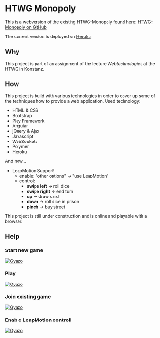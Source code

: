 # HTWG Monopoly

This is a webversion of the existing HTWG-Monopoly found here: [HTWG-Monopoly on GitHub](https://github.com/T1m1/de.htwg.se.monopoly)

The current version is deployed on [Heroku](https://htwg-monopoly.herokuapp.com)

## Why
This project is part of an assignment of the lecture *Webtechnologies* at the HTWG in Konstanz.

## How
This project is build with various technologies in order to cover up some of the techniques how to provide a web application.
Used technology:

- HTML & CSS
- Bootstrap
- Play Framework
- Angular
- jQuery & Ajax
- Javascript
- WebSockets
- Polymer
- Heroku 

And now...

- LeapMotion Support!
    - enable: "other options" -> "use LeapMotion"
    - control:
        - **swipe left** -> roll dice
        - **swipe right** -> end turn
        - **up** -> draw card
        - **down** -> roll dice in prison
        - **pinch** -> buy street
    
 
This project is still under construction and is online and playable with a browser.


## Help

### Start new game

[![Gyazo](http://i.gyazo.com/aaf5624df8a50ca91e4d22821d8278b9.gif)](http://gyazo.com/aaf5624df8a50ca91e4d22821d8278b9)

### Play

[![Gyazo](http://i.gyazo.com/cc56be1a9a6db4bc4c9da7f6b41ea6f1.gif)](http://gyazo.com/cc56be1a9a6db4bc4c9da7f6b41ea6f1)

### Join existing game

[![Gyazo](http://i.gyazo.com/db0d67aa700db871ed3b172ca3dbe4f5.gif)](http://gyazo.com/db0d67aa700db871ed3b172ca3dbe4f5)


### Enable LeapMotion controll

[![Gyazo](http://i.gyazo.com/0eeb6cfbb2ec41228262dd8cb576ec75.gif)](http://gyazo.com/0eeb6cfbb2ec41228262dd8cb576ec75)



